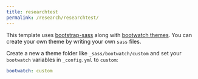 ```yaml
---
title: researchtest
permalink: /research/researchtest/
---
```


This template uses [bootstrap-sass](https://github.com/twbs/bootstrap-sass) along with [bootwatch themes](https://bootswatch.com/).
You can create your own theme by writing your own `sass` files.

Create a new a theme folder like `_sass/bootwatch/custom` and set your `bootwatch` variables in `_config.yml` to `custom`:

```yaml
bootwatch: custom
```
